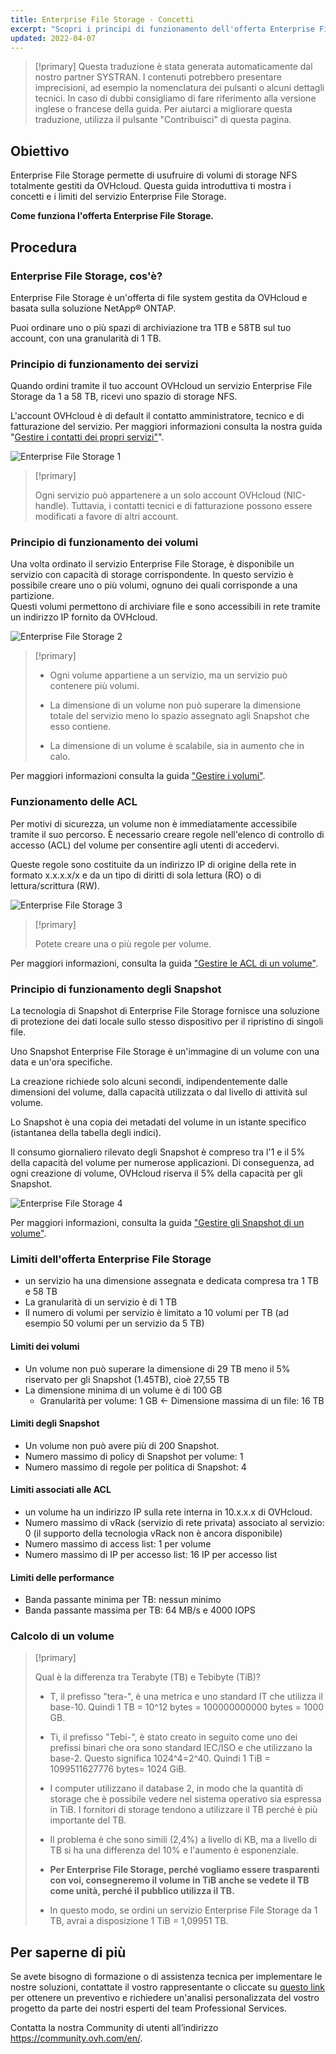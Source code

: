 ```yaml
---
title: Enterprise File Storage - Concetti
excerpt: "Scopri i principi di funzionamento dell'offerta Enterprise File Storage"
updated: 2022-04-07
---
```


> [!primary]
> Questa traduzione è stata generata automaticamente dal nostro partner SYSTRAN. I contenuti potrebbero presentare imprecisioni, ad esempio la nomenclatura dei pulsanti o alcuni dettagli tecnici. In caso di dubbi consigliamo di fare riferimento alla versione inglese o francese della guida. Per aiutarci a migliorare questa traduzione, utilizza il pulsante "Contribuisci" di questa pagina.
>

## Obiettivo

Enterprise File Storage permette di usufruire di volumi di storage NFS totalmente gestiti da OVHcloud. Questa guida introduttiva ti mostra i concetti e i limiti del servizio Enterprise File Storage.

**Come funziona l'offerta Enterprise File Storage.**

## Procedura

### Enterprise File Storage, cos'è?

Enterprise File Storage è un'offerta di file system gestita da OVHcloud e basata sulla soluzione NetApp&#174; ONTAP.

Puoi ordinare uno o più spazi di archiviazione tra 1TB e 58TB sul tuo account, con una granularità di 1 TB.

### Principio di funzionamento dei servizi

Quando ordini tramite il tuo account OVHcloud un servizio Enterprise File Storage da 1 a 58 TB, ricevi uno spazio di storage NFS.

L'account OVHcloud è di default il contatto amministratore, tecnico e di fatturazione del servizio. Per maggiori informazioni consulta la nostra guida "[Gestire i contatti dei propri servizi"](/pages/account_and_service_management/account_information/managing_contacts)".

![Enterprise File Storage 1](images/Netapp_Concept_1.png)

> [!primary]
>
> Ogni servizio può appartenere a un solo account OVHcloud (NIC-handle). Tuttavia, i contatti tecnici e di fatturazione possono essere modificati a favore di altri account.
>

### Principio di funzionamento dei volumi

Una volta ordinato il servizio Enterprise File Storage, è disponibile un servizio con capacità di storage corrispondente. In questo servizio è possibile creare uno o più volumi, ognuno dei quali corrisponde a una partizione.
<br>Questi volumi permettono di archiviare file e sono accessibili in rete tramite un indirizzo IP fornito da OVHcloud.

![Enterprise File Storage 2](images/Netapp_Concept_2.png)

> [!primary]
>
> - Ogni volume appartiene a un servizio, ma un servizio può contenere più volumi.
>
> - La dimensione di un volume non può superare la dimensione totale del servizio meno lo spazio assegnato agli Snapshot che esso contiene.
>
> - La dimensione di un volume è scalabile, sia in aumento che in calo.
>

Per maggiori informazioni consulta la guida ["Gestire i volumi"](/pages/storage_and_backup/file_storage/enterprise_file_storage/netapp_volumes).

### Funzionamento delle ACL

Per motivi di sicurezza, un volume non è immediatamente accessibile tramite il suo percorso. È necessario creare regole nell'elenco di controllo di accesso (ACL) del volume per consentire agli utenti di accedervi.

Queste regole sono costituite da un indirizzo IP di origine della rete in formato x.x.x.x/x e da un tipo di diritti di sola lettura (RO) o di lettura/scrittura (RW).

![Enterprise File Storage 3](images/Netapp_Concept_3.png)

> [!primary]
>
> Potete creare una o più regole per volume.
>

Per maggiori informazioni, consulta la guida ["Gestire le ACL di un volume"](/pages/storage_and_backup/file_storage/enterprise_file_storage/netapp_volume_acl).

### Principio di funzionamento degli Snapshot

La tecnologia di Snapshot di Enterprise File Storage fornisce una soluzione di protezione dei dati locale sullo stesso dispositivo per il ripristino di singoli file.

Uno Snapshot Enterprise File Storage è un'immagine di un volume con una data e un'ora specifiche.

La creazione richiede solo alcuni secondi, indipendentemente dalle dimensioni del volume, dalla capacità utilizzata o dal livello di attività sul volume.

Lo Snapshot è una copia dei metadati del volume in un istante specifico (istantanea della tabella degli indici).

Il consumo giornaliero rilevato degli Snapshot è compreso tra l'1 e il 5% della capacità del volume per numerose applicazioni. Di conseguenza, ad ogni creazione di volume, OVHcloud riserva il 5% della capacità per gli Snapshot.

![Enterprise File Storage 4](images/Netapp_Concept_4.png)

Per maggiori informazioni, consulta la guida ["Gestire gli Snapshot di un volume"](/pages/storage_and_backup/file_storage/enterprise_file_storage/netapp_volume_snapshots).

### Limiti dell'offerta Enterprise File Storage

- un servizio ha una dimensione assegnata e dedicata compresa tra 1 TB e 58 TB
- La granularità di un servizio è di 1 TB
- Il numero di volumi per servizio è limitato a 10 volumi per TB (ad esempio 50 volumi per un servizio da 5 TB)

#### Limiti dei volumi

- Un volume non può superare la dimensione di 29 TB meno il 5% riservato per gli Snapshot (1.45TB), cioè 27,55 TB
- La dimensione minima di un volume è di 100 GB
    - Granularità per volume: 1 GB
    <- Dimensione massima di un file: 16 TB

#### Limiti degli Snapshot

- Un volume non può avere più di 200 Snapshot.
- Numero massimo di policy di Snapshot per volume: 1
- Numero massimo di regole per politica di Snapshot: 4

#### Limiti associati alle ACL

- un volume ha un indirizzo IP sulla rete interna in 10.x.x.x di OVHcloud.
- Numero massimo di vRack (servizio di rete privata) associato al servizio: 0 (il supporto della tecnologia vRack non è ancora disponibile)
- Numero massimo di access list: 1 per volume
- Numero massimo di IP per accesso list: 16 IP per accesso list

#### Limiti delle performance

- Banda passante minima per TB: nessun minimo
- Banda passante massima per TB: 64 MB/s e 4000 IOPS

### Calcolo di un volume

> [!primary]
>
> Qual è la differenza tra Terabyte (TB) e Tebibyte (TiB)?
>
> - T, il prefisso "tera-", è una metrica e uno standard IT che utilizza il base-10. Quindi 1 TB = 10^12 bytes = 100000000000 bytes = 1000 GB.
>
> - Ti, il prefisso "Tebi-", è stato creato in seguito come uno dei prefissi binari che ora sono standard IEC/ISO e che utilizzano la base-2. Questo significa 1024^4=2^40. Quindi 1 TiB = 1099511627776 bytes= 1024 GiB.
>
> - I computer utilizzano il database 2, in modo che la quantità di storage che è possibile vedere nel sistema operativo sia espressa in TiB. I fornitori di storage tendono a utilizzare il TB perché è più importante del TB.
>
> - Il problema è che sono simili (2,4%) a livello di KB, ma a livello di TB si ha una differenza del 10% e l'aumento è esponenziale.
>
> - **Per Enterprise File Storage, perché vogliamo essere trasparenti con voi, consegneremo il volume in TiB anche se vedete il TB come unità, perché il pubblico utilizza il TB.**
>
> - In questo modo, se ordini un servizio Enterprise File Storage da 1 TB, avrai a disposizione 1 TiB = 1,09951 TB.
>

## Per saperne di più

Se avete bisogno di formazione o di assistenza tecnica per implementare le nostre soluzioni, contattate il vostro rappresentante o cliccate su [questo link](https://www.ovhcloud.com/it/professional-services/) per ottenere un preventivo e richiedere un'analisi personalizzata del vostro progetto da parte dei nostri esperti del team Professional Services.

Contatta la nostra Community di utenti all’indirizzo <https://community.ovh.com/en/>.
